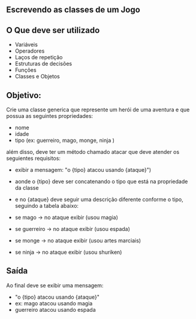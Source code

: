 ## Escrevendo as classes de um Jogo

## O Que deve ser utilizado

- Variáveis
- Operadores
- Laços de repetição
- Estruturas de decisões
- Funções
- Classes e Objetos

## Objetivo:

Crie uma classe generica que represente um herói de uma aventura e que possua as seguintes propriedades:

- nome
- idade
- tipo (ex: guerreiro, mago, monge, ninja )

além disso, deve ter um método chamado atacar que deve atender os seguientes requisitos:

- exibir a mensagem: "o {tipo} atacou usando {ataque}")
- aonde o {tipo} deve ser concatenando o tipo que está na propriedade da classe
- e no {ataque} deve seguir uma descrição diferente conforme o tipo, seguindo a tabela abaixo:

- se mago -> no ataque exibir (usou magia)
- se guerreiro -> no ataque exibir (usou espada)
- se monge -> no ataque exibir (usou artes marciais)
- se ninja -> no ataque exibir (usou shuriken)

## Saída

Ao final deve se exibir uma mensagem:

- "o {tipo} atacou usando {ataque}"
- ex: mago atacou usando magia
- guerreiro atacou usando espada
